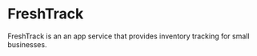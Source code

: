 # FreshTrack
FreshTrack is an an app service that provides inventory tracking for small businesses.
